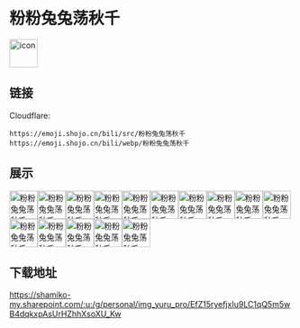 # 粉粉兔兔荡秋千
<img src="https://emoji.shojo.cn/bili/src/粉粉兔兔荡秋千/icon.png" width="50" height="50" alt="icon">

## 链接
Cloudflare:
```
https://emoji.shojo.cn/bili/src/粉粉兔兔荡秋千
https://emoji.shojo.cn/bili/webp/粉粉兔兔荡秋千
```
## 展示
<img src="https://emoji.shojo.cn/bili/src/粉粉兔兔荡秋千/粉粉兔兔荡秋千-抱紧.png" width="50" height="50" alt="粉粉兔兔荡秋千-抱紧"><img src="https://emoji.shojo.cn/bili/src/粉粉兔兔荡秋千/粉粉兔兔荡秋千-荡秋千.png" width="50" height="50" alt="粉粉兔兔荡秋千-荡秋千"><img src="https://emoji.shojo.cn/bili/src/粉粉兔兔荡秋千/粉粉兔兔荡秋千-吃东西.png" width="50" height="50" alt="粉粉兔兔荡秋千-吃东西"><img src="https://emoji.shojo.cn/bili/src/粉粉兔兔荡秋千/粉粉兔兔荡秋千-害羞.png" width="50" height="50" alt="粉粉兔兔荡秋千-害羞"><img src="https://emoji.shojo.cn/bili/src/粉粉兔兔荡秋千/粉粉兔兔荡秋千-暗中观察.png" width="50" height="50" alt="粉粉兔兔荡秋千-暗中观察"><img src="https://emoji.shojo.cn/bili/src/粉粉兔兔荡秋千/粉粉兔兔荡秋千-哭了.png" width="50" height="50" alt="粉粉兔兔荡秋千-哭了"><img src="https://emoji.shojo.cn/bili/src/粉粉兔兔荡秋千/粉粉兔兔荡秋千-没眼看.png" width="50" height="50" alt="粉粉兔兔荡秋千-没眼看"><img src="https://emoji.shojo.cn/bili/src/粉粉兔兔荡秋千/粉粉兔兔荡秋千-爱心.png" width="50" height="50" alt="粉粉兔兔荡秋千-爱心"><img src="https://emoji.shojo.cn/bili/src/粉粉兔兔荡秋千/粉粉兔兔荡秋千-探头.png" width="50" height="50" alt="粉粉兔兔荡秋千-探头"><img src="https://emoji.shojo.cn/bili/src/粉粉兔兔荡秋千/粉粉兔兔荡秋千-晚安.png" width="50" height="50" alt="粉粉兔兔荡秋千-晚安"><img src="https://emoji.shojo.cn/bili/src/粉粉兔兔荡秋千/粉粉兔兔荡秋千-耶.png" width="50" height="50" alt="粉粉兔兔荡秋千-耶"><img src="https://emoji.shojo.cn/bili/src/粉粉兔兔荡秋千/粉粉兔兔荡秋千-疑惑.png" width="50" height="50" alt="粉粉兔兔荡秋千-疑惑"><img src="https://emoji.shojo.cn/bili/src/粉粉兔兔荡秋千/粉粉兔兔荡秋千-有点气.png" width="50" height="50" alt="粉粉兔兔荡秋千-有点气"><img src="https://emoji.shojo.cn/bili/src/粉粉兔兔荡秋千/粉粉兔兔荡秋千-晕.png" width="50" height="50" alt="粉粉兔兔荡秋千-晕"><img src="https://emoji.shojo.cn/bili/src/粉粉兔兔荡秋千/粉粉兔兔荡秋千-赞.png" width="50" height="50" alt="粉粉兔兔荡秋千-赞">

## 下载地址

https://shamiko-my.sharepoint.com/:u:/g/personal/img_yuru_pro/EfZ15ryefjxIu9LC1qQ5m5wB4dqkxpAsUrHZhhXsoXU_Kw
